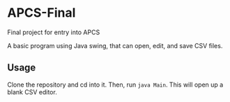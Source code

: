 # APCS-Final
Final project for entry into APCS

A basic program using Java swing, that can open, edit, and save CSV files.

## Usage

Clone the repository and cd into it.  Then, run `java Main`.  This will open up a blank CSV editor.
